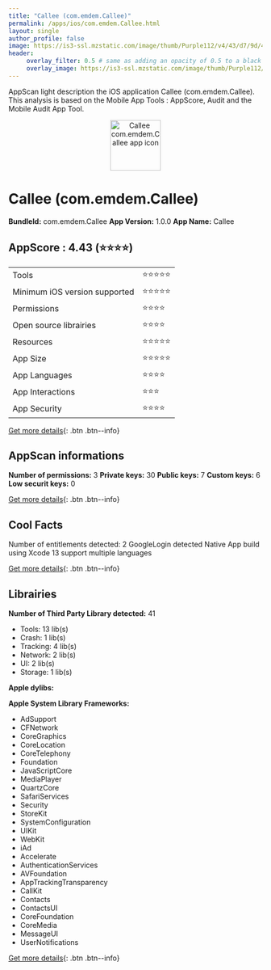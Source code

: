 ```yaml
---
title: "Callee (com.emdem.Callee)"
permalink: /apps/ios/com.emdem.Callee.html
layout: single
author_profile: false
image: https://is3-ssl.mzstatic.com/image/thumb/Purple112/v4/43/d7/9d/43d79d75-720e-7e4b-fb02-c55f7932c9e9/AppIcon-1x_U007emarketing-0-7-0-0-85-220-0.png/512x512bb.jpg
header: 
     overlay_filter: 0.5 # same as adding an opacity of 0.5 to a black background
     overlay_image: https://is3-ssl.mzstatic.com/image/thumb/Purple112/v4/43/d7/9d/43d79d75-720e-7e4b-fb02-c55f7932c9e9/AppIcon-1x_U007emarketing-0-7-0-0-85-220-0.png/512x512bb.jpg
---
```

AppScan light description the iOS application Callee (com.emdem.Callee). This analysis is based on the Mobile App Tools : AppScore, Audit and the Mobile Audit App Tool.

  
  
<div style="text-align: center;"><img src="https://is3-ssl.mzstatic.com/image/thumb/Purple112/v4/43/d7/9d/43d79d75-720e-7e4b-fb02-c55f7932c9e9/AppIcon-1x_U007emarketing-0-7-0-0-85-220-0.png/512x512bb.jpg" width="100" height="100" alt="Callee com.emdem.Callee app icon"></div>  
  
# Callee (com.emdem.Callee)

**BundleId:** com.emdem.Callee
**App Version:** 1.0.0
**App Name:** Callee


## AppScore : 4.43 (⭐️⭐️⭐️⭐️) 

<table>
<tr><td> Tools </td><td> ⭐️⭐️⭐️⭐️⭐️ </td></tr>
<tr><td> Minimum iOS version supported </td><td> ⭐️⭐️⭐️⭐️⭐️ </td></tr>
<tr><td> Permissions </td><td> ⭐️⭐️⭐️⭐️ </td></tr>
<tr><td> Open source librairies </td><td> ⭐️⭐️⭐️⭐️ </td></tr>
<tr><td> Resources </td><td> ⭐️⭐️⭐️⭐️⭐️ </td></tr>
<tr><td> App Size </td><td> ⭐️⭐️⭐️⭐️⭐️ </td></tr>
<tr><td> App Languages </td><td> ⭐️⭐️⭐️⭐️ </td></tr>
<tr><td> App Interactions </td><td> ⭐️⭐️⭐️ </td></tr>
<tr><td> App Security </td><td> ⭐️⭐️⭐️⭐️ </td></tr>
</table>

[Get more details](/pricing.html){: .btn .btn--info}  
  
## AppScan informations 

**Number of permissions:** 3
**Private keys:** 30
**Public keys:** 7
**Custom keys:** 6
**Low securit keys:** 0
  
[Get more details](/pricing.html){: .btn .btn--info}

## Cool Facts

Number of entitlements detected: 2
GoogleLogin detected
Native App
build using Xcode 13
support multiple languages
  
[Get more details](/pricing.html){: .btn .btn--info}

## Librairies 
**Number of Third Party Library detected:** 41
- Tools: 13 lib(s)
- Crash: 1 lib(s)
- Tracking: 4 lib(s)
- Network: 2 lib(s)
- UI: 2 lib(s)
- Storage: 1 lib(s)

**Apple dylibs:**


**Apple System Library Frameworks:**
- AdSupport
- CFNetwork
- CoreGraphics
- CoreLocation
- CoreTelephony
- Foundation
- JavaScriptCore
- MediaPlayer
- QuartzCore
- SafariServices
- Security
- StoreKit
- SystemConfiguration
- UIKit
- WebKit
- iAd
- Accelerate
- AuthenticationServices
- AVFoundation
- AppTrackingTransparency
- CallKit
- Contacts
- ContactsUI
- CoreFoundation
- CoreMedia
- MessageUI
- UserNotifications


  
[Get more details](/pricing.html){: .btn .btn--info}

